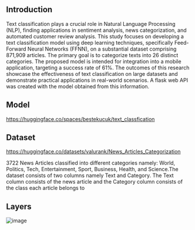 ## Introduction

Text classification plays a crucial role in Natural Language Processing (NLP), finding applications in sentiment analysis, news categorization, and automated customer review analysis. This study focuses on developing a text classification model using deep learning techniques, specifically Feed-Forward Neural Networks (FFNN), on a substantial dataset comprising 871,909 articles. The primary goal is to categorize texts into 26 distinct categories. The proposed model is intended for integration into a mobile application, targeting a success rate of 61%. The outcomes of this research showcase the effectiveness of text classification on large datasets and demonstrate practical applications in real-world scenarios.
A flask web API was created with the model  obtained from this information.


## Model

https://huggingface.co/spaces/bestekucuk/text_classfication


## Dataset

https://huggingface.co/datasets/valurank/News_Articles_Categorization

3722 News Articles classified into different categories namely: World, Politics, Tech, Entertainment, Sport, Business, Health, and Science.The dataset consists of two columns namely Text and Category. The Text column consists of the news article and the Category column consists of the class each article belongs to

## Layers

![image](https://github.com/bestekucuk/Text-Classification-with-Feedforward-Neural-Networks/assets/73111871/94372364-ebde-464d-ae2f-514c2566ec19)
